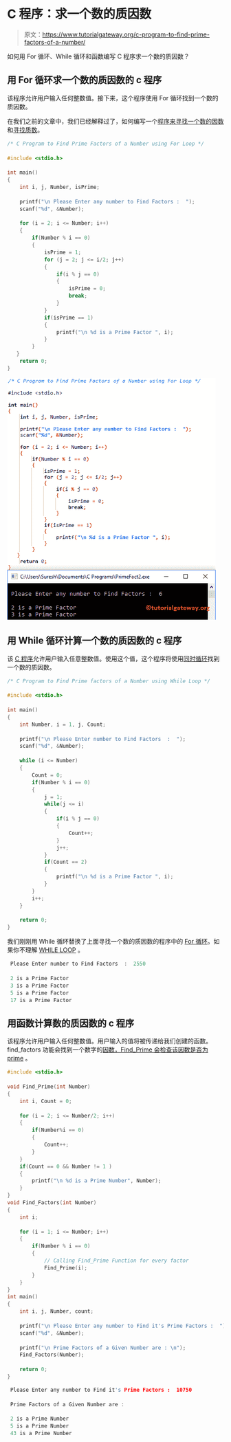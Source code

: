 # C 程序：求一个数的质因数

> 原文：<https://www.tutorialgateway.org/c-program-to-find-prime-factors-of-a-number/>

如何用 For 循环、While 循环和函数编写 C 程序求一个数的质因数？

## 用 For 循环求一个数的质因数的 c 程序

该程序允许用户输入任何整数值。接下来，这个程序使用 For 循环找到一个数的质因数。

在我们之前的文章中，我们已经解释过了，如何编写一个[程序来寻找一个数的因数](https://www.tutorialgateway.org/c-program-to-find-factors-of-a-number/)和[寻找质数](https://www.tutorialgateway.org/c-program-to-find-prime-number/)。

```c
/* C Program to Find Prime Factors of a Number using For Loop */

#include <stdio.h>

int main()
{
  	int i, j, Number, isPrime; 

  	printf("\n Please Enter any number to Find Factors :  ");
  	scanf("%d", &Number);

  	for (i = 2; i <= Number; i++)
   	{
     	if(Number % i == 0)
        {
   			isPrime = 1;
			for (j = 2; j <= i/2; j++)
			{
				if(i % j == 0)
				{
					isPrime = 0;
					break;
				}
			} 
			if(isPrime == 1)
			{
				printf("\n %d is a Prime Factor ", i);
			}	          	
		}
   }
  	return 0;
}
```

![C Program to Find Prime Factors of a Number 1](img/ec829bb5e937f271a97d8b65048cd789.png)

## 用 While 循环计算一个数的质因数的 c 程序

该 [C 程序](https://www.tutorialgateway.org/c-programming/)允许用户输入任意整数值。使用这个值，这个程序将使用[同时循环](https://www.tutorialgateway.org/while-loop-in-c/)找到一个数的质因数。

```c
/* C Program to Find Prime factors of a Number using While Loop */

#include <stdio.h>

int main()
{
  	int Number, i = 1, j, Count; 

  	printf("\n Please Enter number to Find Factors  :  ");
  	scanf("%d", &Number);

 	while (i <= Number)
   	{
   		Count = 0;
    	if(Number % i == 0)
      	{
      		j = 1;
      		while(j <= i)
      		{
      			if(i % j == 0)
      			{
      				Count++;
				}
				j++;
			}
			if(Count == 2)
			{
				printf("\n %d is a Prime Factor ", i);
			} 
      	}
    	i++;
   	}

  	return 0;
}
```

我们刚刚用 While 循环替换了上面寻找一个数的质因数的程序中的 [For 循环](https://www.tutorialgateway.org/for-loop-in-c-programming/)。如果你不理解 [WHILE LOOP](https://www.tutorialgateway.org/while-loop-in-c/) 。

```c
 Please Enter number to Find Factors  :  2550

 2 is a Prime Factor 
 3 is a Prime Factor 
 5 is a Prime Factor 
 17 is a Prime Factor 
```

## 用函数计算数的质因数的 c 程序

该程序允许用户输入任何整数值。用户输入的值将被传递给我们创建的函数。find_factors 功能会找到一个数字的[因数，Find_Prime 会检查该因数是否为](https://www.tutorialgateway.org/c-program-to-find-factors-of-a-number/) [prime](https://www.tutorialgateway.org/c-program-to-find-prime-number/) 。

```c
#include <stdio.h>

void Find_Prime(int Number)
{ 
  	int i, Count = 0; 

  	for (i = 2; i <= Number/2; i++)
   	{
    	if(Number%i == 0)
     	{
       		Count++;
     	} 
   	}
   	if(Count == 0 && Number != 1 )
   	{
   		printf("\n %d is a Prime Number", Number);
   	}
}
void Find_Factors(int Number)
{ 
  	int i; 

  	for (i = 1; i <= Number; i++)
   	{
    	if(Number % i == 0)
     	{
     		// Calling Find_Prime Function for every factor
       		Find_Prime(i);
     	} 
   	}
}
int main()
{
  	int i, j, Number, count; 

  	printf("\n Please Enter any number to Find it's Prime Factors :  ");
  	scanf("%d", &Number);

  	printf("\n Prime Factors of a Given Number are : \n");
	Find_Factors(Number);

  	return 0;
}
```

```c
 Please Enter any number to Find it's Prime Factors :  10750

 Prime Factors of a Given Number are : 

 2 is a Prime Number
 5 is a Prime Number
 43 is a Prime Number
```